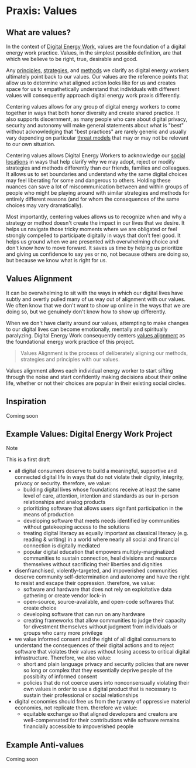 # Praxis: Values

## What are values?

In the context of [Digital Energy Work](praxis___digital-energy-work.md), values are the foundation of a digital energy work practice. Values, in the simplest possible definition, are that which we believe to be right, true, desirable and good. 

Any [principles](praxis___principles.md), [strategies](praxis___strategies.md), and [methods](praxis___methods.md) we clarify as digital energy workers ultimately point back to our values. Our values are the reference points that allow us to determine what aligned action looks like for us and creates space for us to empathetically understand that individuals with different values will consequently approach digital energy work praxis differently.

Centering values allows for any group of digital energy workers to come together in ways that both honor diversity and create shared practice. It also supports discernment, as many people who care about digital privacy, security and autonomy will make general statements about what is "best" without acknowledging that "best practices" are rarely generic and usually vary depending on particular [threat models](https://en.wikipedia.org/wiki/Threat_model) that may or may not be relevant to our own situation.

Centering values allows Digital Energy Workers to acknowledge our [social locations](https://www.badoulatrainings.org/blog/the-importance-of-knowing-and-naming-your-social-location) in ways that help clarify why we may adopt, reject or modify strategies and methods differently than our friends, families and colleagues. It allows us to set boundaries and understand why the same digital choices may feel liberating for some and dangerous to others. Holding these nuances can save a lot of miscommunication between and within groups of people who might be playing around with similar strategies and methods for entirely different reasons (and for whom the consequences of the same choices may vary dramatically).

Most importantly, centering values allows us to recognize when and why a strategy or method doesn't create the impact in our lives that we desire. It helps us navigate those tricky moments where we are obligated or feel strongly compelled to participate digitally in ways that don't feel good. It helps us ground when we are presented with overwhelming choice and don't know how to move forward. It saves us time by helping us prioritize and giving us confidence to say yes or no, not because others are doing so, but because we know what is right for us.

## Values Alignment 
It can be overwhelming to sit with the ways in which our digital lives have subtly and overtly pulled many of us way out of alignment with our values. We often know that we don't want to show up online in the ways that we are doing so, but we genuinely don't know how to show up differently. 

When we don't have clarity around our values, attempting to make changes to our digital lives can become emotionally, mentally and spiritually paralyzing. Digital Energy Work consequently centers [values alignment](praxis___values___alignment.md) as the foundational energy work practice of this project.

> Values Alignment is the process of deliberately aligning our methods, strategies and principles with our values.

Values alignment allows each individual energy worker to start sifting through the noise and start confidently making decisions about their online life, whether or not their choices are popular in their existing social circles.

## Inspiration 
Coming soon

 ## Example Values: Digital Energy Work Project
 > [!NOTE]  
 > This is a first draft


 - all digital consumers deserve to build a meaningful, supportive and connected digital life in ways that do not violate their dignity, integrity, privacy or security. therefore, we value:
   - building digital lives whose foundations receive at least the same level of care, attention, intention and standards as our in-person relationships and analog products
   - prioritizing software that allows users signifant participation in the means of production
   - developing software that meets needs identified by communities without gatekeeping access to the solutions 
   - treating digital literacy as equally important as classical literacy (e.g. reading & writing) in a world where nearly all social and financial connection is digitally mediated
   - popular digital education that empowers multiply-marginalized communities to sustain connection, heal divisions and resource themselves without sacrificing their liberties and dignities
 - disenfranchised, violently-targeted, and impoverished communities deserve community self-determination and autonomy and have the right to resist and escape their oppression. therefore, we value:
   - software and hardware that does not rely on exploitative data gathering or create vendor lock-in 
   - open-source, source-available, and open-code softwares that create choice
   - developing software that can run on any hardware
   - creating frameworks that allow communities to judge their capacity for divestment themselves without judgment from individuals or groups who carry more privilege
 - we value informed consent and the right of all digital consumers to understand the consequences of their digital actions and to reject software that violates their values without losing access to critical digital infrastructure. Therefore, we also value:
   - short and plain language privacy and security policies that are never so long or complex that they essentially deprive people of the possibiity of informed consent
   - policies that do not coerce users into nonconsensually violating their own values in order to use a digital product that is necessary to sustain their professional or social relationships
 - digital economies should free us from the tyranny of oppressive material economies, not replicate them. therefore we value:
   - equitable exchange so that aligned developers and creators are well-compensated for their contributions while software remains financially accessible to impoverished people

## Example Anti-values
Coming soon
